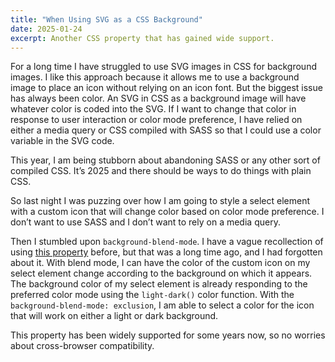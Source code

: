 ```yaml
---
title: "When Using SVG as a CSS Background"
date: 2025-01-24
excerpt: Another CSS property that has gained wide support.
---
```

<span class="dropcap">F</span>or a long time I have struggled to use SVG images in CSS for background images. I like this approach because it allows me to use a background image to place an icon without relying on an icon font. But the biggest issue has always been color. An SVG in CSS as a background image will have whatever color is coded into the SVG. If I want to change that color in response to user interaction or color mode preference, I have relied on either a media query or CSS compiled with SASS so that I could use a color variable in the SVG code.

This year, I am being stubborn about abandoning SASS or any other sort of compiled CSS. It’s 2025 and there should be ways to do things with plain CSS.

So last night I was puzzing over how I am going to style a select element with a custom icon that will change color based on color mode preference. I don’t want to use SASS and I don’t want to rely on a media query.

Then I stumbled upon `background-blend-mode`. I have a vague recollection of using [this property](https://developer.mozilla.org/en-US/docs/Web/CSS/background-blend-mode) before, but that was a long time ago, and I had forgotten about it. With blend mode, I can have the color of the custom icon on my select element change according to the background on which it appears. The background color of my select element is already responding to the preferred color mode using the `light-dark()` color function. With the `background-blend-mode: exclusion`, I am able to select a color for the icon that will work on either a light or dark background.

This property has been widely supported for some years now, so no worries about cross-browser compatibility.